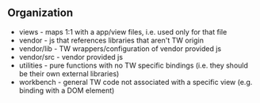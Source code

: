 

Organization
------------

* views - maps 1:1 with a app/view files, i.e. used only for that file
* vendor - js that references libraries that aren't TW origin
* vendor/lib - TW wrappers/configuration of vendor provided js
* vendor/src - vendor provided js
* utilities - pure functions with no TW specific bindings (i.e. they should be their own external libraries)
* workbench - general TW code not associated with a specific view (e.g. binding with a DOM element) 

